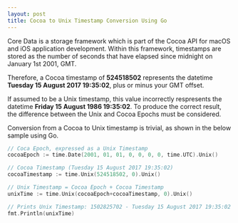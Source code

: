```yaml
---
layout: post
title: Cocoa to Unix Timestamp Conversion Using Go
---
```


Core Data is a storage framework which is part of the Cocoa API for macOS and iOS application development. Within this framework, timestamps are stored as the number of seconds that have elapsed since midnight on January 1st 2001, GMT.

Therefore, a Cocoa timestamp of **524518502** represents the datetime **Tuesday 15 August 2017 19:35:02**, plus or minus your GMT offset.

If assumed to be a Unix timestamp, this value incorrectly respresents the datetime **Friday 15 August 1986 19:35:02**. To produce the correct result, the difference between the Unix and Cocoa Epochs must be considered.

Conversion from a Cocoa to Unix timestamp is trivial, as shown in the below sample using Go.

```go
// Coca Epoch, expressed as a Unix Timestamp
cocoaEpoch := time.Date(2001, 01, 01, 0, 0, 0, 0, time.UTC).Unix()

// Cocoa Timestamp (Tuesday 15 August 2017 19:35:02)
cocoaTimestamp := time.Unix(524518502, 0).Unix()

// Unix Timestamp = Cocoa Epoch + Cocoa Timestamp
unixTime := time.Unix(cocoaEpoch+cocoaTimestamp, 0).Unix()

// Prints Unix Timestamp: 1502825702 - Tuesday 15 August 2017 19:35:02
fmt.Println(unixTime)
```
